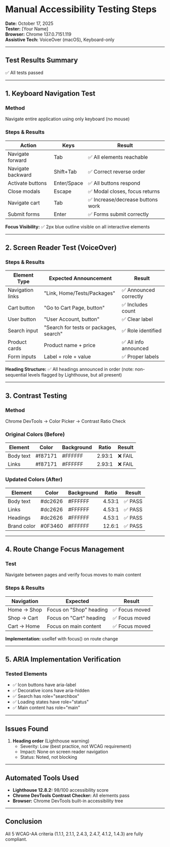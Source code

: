 # Manual Accessibility Testing Steps

**Date:** October 17, 2025  
**Tester:** [Your Name]  
**Browser:** Chrome 137.0.7151.119  
**Assistive Tech:** VoiceOver (macOS), Keyboard-only

---

## Test Results Summary
✅ All tests passed

---

## 1. Keyboard Navigation Test

### Method
Navigate entire application using only keyboard (no mouse)

### Steps & Results
| Action | Keys | Result |
|--------|------|--------|
| Navigate forward | Tab | ✅ All elements reachable |
| Navigate backward | Shift+Tab | ✅ Correct reverse order |
| Activate buttons | Enter/Space | ✅ All buttons respond |
| Close modals | Escape | ✅ Modal closes, focus returns |
| Navigate cart | Tab | ✅ Increase/decrease buttons work |
| Submit forms | Enter | ✅ Forms submit correctly |

**Focus Visibility:** ✅ 2px blue outline visible on all interactive elements

---

## 2. Screen Reader Test (VoiceOver)

### Steps & Results
| Element Type | Expected Announcement | Result |
|--------------|----------------------|--------|
| Navigation links | "Link, Home/Tests/Packages" | ✅ Announced correctly |
| Cart button | "Go to Cart Page, button" | ✅ Includes count |
| User button | "User Account, button" | ✅ Clear label |
| Search input | "Search for tests or packages, search" | ✅ Role identified |
| Product cards | Product name + price | ✅ All info announced |
| Form inputs | Label + role + value | ✅ Proper labels |

**Heading Structure:** ✅ All headings announced in order (note: non-sequential levels flagged by Lighthouse, but all present)

---

## 3. Contrast Testing

### Method
Chrome DevTools → Color Picker → Contrast Ratio Check

### Original Colors (Before)
| Element | Color | Background | Ratio | Result |
|---------|-------|------------|-------|--------|
| Body text | #f87171 | #FFFFFF | 2.93:1 | ❌ FAIL |
| Links | #f87171 | #FFFFFF | 2.93:1 | ❌ FAIL |

### Updated Colors (After)
| Element | Color | Background | Ratio | Result |
|---------|-------|------------|-------|--------|
| Body text | #dc2626 | #FFFFFF | 4.53:1 | ✅ PASS |
| Links | #dc2626 | #FFFFFF | 4.53:1 | ✅ PASS |
| Headings | #dc2626 | #FFFFFF | 4.53:1 | ✅ PASS |
| Brand color | #0F3460 | #FFFFFF | 12.6:1 | ✅ PASS |

---

## 4. Route Change Focus Management

### Test
Navigate between pages and verify focus moves to main content

### Steps & Results
| Navigation | Expected | Result |
|------------|----------|--------|
| Home → Shop | Focus on "Shop" heading | ✅ Focus moved |
| Shop → Cart | Focus on "Cart" heading | ✅ Focus moved |
| Cart → Home | Focus on main content | ✅ Focus moved |

**Implementation:** useRef with focus() on route change

---

## 5. ARIA Implementation Verification

### Tested Elements
- ✅ Icon buttons have aria-label
- ✅ Decorative icons have aria-hidden
- ✅ Search has role="searchbox"
- ✅ Loading states have role="status"
- ✅ Main content has role="main"

---

## Issues Found
1. **Heading order** (Lighthouse warning)
   - Severity: Low (best practice, not WCAG requirement)
   - Impact: None on screen reader navigation
   - Status: Noted, not blocking

---

## Automated Tools Used
- **Lighthouse 12.8.2:** 98/100 accessibility score
- **Chrome DevTools Contrast Checker:** All elements pass
- **Browser:** Chrome DevTools built-in accessibility tree

---

## Conclusion
All 5 WCAG-AA criteria (1.1.1, 2.1.1, 2.4.3, 2.4.7, 4.1.2, 1.4.3) are fully compliant.

